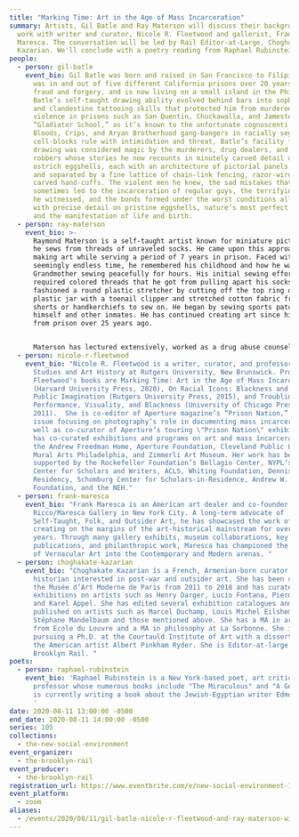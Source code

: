 ```yaml
---
title: "Marking Time: Art in the Age of Mass Incarceration"
summary: Artists, Gil Batle and Ray Materson will discuss their background and
  work with writer and curator, Nicole R. Fleetwood and gallerist, Frank
  Maresca. The conversation will be led by Rail Editor-at-Large, Choghakate
  Kazarian. We'll conclude with a poetry reading from Raphael Rubinstein.
people:
  - person: gil-batle
    event_bio: Gil Batle was born and raised in San Francisco to Filipino parents,
      was in and out of five different California prisons over 20 years for
      fraud and forgery, and is now living on a small island in the Philippines.
      Batle’s self-taught drawing ability evolved behind bars into sophisticated
      and clandestine tattooing skills that protected him from murderous gang
      violence in prisons such as San Quentin, Chuckawalla, and Jamestown— the
      “Gladiator School,” as it’s known to the unfortunate cognoscenti. Where
      Bloods, Crips, and Aryan Brotherhood gang-bangers in racially segregated
      cell-blocks rule with intimidation and threat, Batle’s facility for
      drawing was considered magic by the murderers, drug dealers, and armed
      robbers whose stories he now recounts in minutely carved detail on fragile
      ostrich eggshells, each with an architecture of pictorial panels supported
      and separated by a fine lattice of chain-link fencing, razor-wire, or
      carved hand-cuffs. The violent men he knew, the sad mistakes that
      sometimes led to the incarceration of regular guys, the terrifying events
      he witnessed, and the bonds formed under the worst conditions all appear
      with precise detail on pristine eggshells, nature’s most perfect creation
      and the manifestation of life and birth.
  - person: ray-materson
    event_bio: >-
      Raymond Materson is a self-taught artist known for miniature pictures that
      he sews from threads of unraveled socks. He came upon this approach to
      making art while serving a period of 7 years in prison. Faced with
      seemingly endless time, he remembered his childhood and how he watched his
      Grandmother sewing peacefully for hours. His initial sewing efforts
      required colored threads that he got from pulling apart his socks. He
      fashioned a round plastic stretcher by cutting off the top ring of a
      plastic jar with a toenail clipper and stretched cotton fabric from boxer
      shorts or handkerchiefs to sew on. He began by sewing sports patches for
      himself and other inmates. He has continued creating art since his release
      from prison over 25 years ago. 


      Materson has lectured extensively, worked as a drug abuse counselor, and has had numerous gallery shows as well as being exhibited in the New Museum of Contemporary Art, the Museum of Fine Arts in Boston, The Hudson River Museum, Baltimore’s American Visionary Art Museum, The American Folk Art Museum, and most recently at Christie’s in New York. His work has been featured in the New York Times, the Washington Post, Sports Illustrated, and numerous other publications and news shows. Materson’s remarkable life from drug addiction to prison and the discovery of his artistic talents was published in 2002 in Sins and Needles: A Story of Spiritual Mending. He was the first artist to receive the Innovators Combating Substance Abuse Award from the Robert Wood Johnson Foundation. 
  - person: nicole-r-fleetwood
    event_bio: "Nicole R. Fleetwood is a writer, curator, and professor of American
      Studies and Art History at Rutgers University, New Brunswick. Professor
      Fleetwood's books are Marking Time: Art in the Age of Mass Incarceration
      (Harvard University Press, 2020), On Racial Icons: Blackness and the
      Public Imagination (Rutgers University Press, 2015), and Troubling Vision:
      Performance, Visuality, and Blackness (University of Chicago Press,
      2011).  She is co-editor of Aperture magazine’s “Prison Nation,” a special
      issue focusing on photography’s role in documenting mass incarceration, as
      well as co-curator of Aperture’s touring \"Prison Nation\" exhibition. She
      has co-curated exhibitions and programs on art and mass incarceration at
      the Andrew Freedman Home, Aperture Foundation, Cleveland Public Library,
      Mural Arts Philadelphia, and Zimmerli Art Museum. Her work has been
      supported by the Rockefeller Foundation’s Bellagio Center, NYPL’s Cullman
      Center for Scholars and Writers, ACLS, Whiting Foundation, Denniston Hill
      Residency, Schomburg Center for Scholars-in-Residence, Andrew W. Mellon
      Foundation, and the NEH."
  - person: frank-maresca
    event_bio: "Frank Maresca is an American art dealer and co-founder of
      Ricco/Maresca Gallery in New York City. A long-term advocate of
      Self-Taught, Folk, and Outsider Art, he has showcased the work of artists
      creating on the margins of the art-historical mainstream for over 35
      years. Through many gallery exhibits, museum collaborations, key
      publications, and philanthropic work, Maresca has championed the crossover
      of Vernacular Art into the Contemporary and Modern arenas. "
  - person: choghakate-kazarian
    event_bio: "Choghakate Kazarian is a French, Armenian-born curator and art
      historian interested in post-war and outsider art. She has been curator at
      the Musée d’Art Moderne de Paris from 2011 to 2018 and has curated several
      exhibitions on artists such as Henry Darger, Lucio Fontana, Piero Manzoni
      and Karel Appel. She has edited several exhibition catalogues and
      published on artists such as Marcel Duchamp, Louis Michel Eilshemius,
      Stéphane Mandelbaum and those mentioned above. She has a MA in art history
      from Ecole du Louvre and a MA in philosophy at La Sorbonne. She is now
      pursuing a Ph.D. at the Courtauld Institute of Art with a dissertation on
      the American artist Albert Pinkham Ryder. She is Editor-at-large at the
      Brooklyn Rail. "
poets:
  - person: raphael-rubinstein
    event_bio: 'Raphael Rubinstein is a New York-based poet, art critic, and
      professor whose numerous books include "The Miraculous" and "A Geniza." He
      is currently writing a book about the Jewish-Egyptian writer Edmond Jabès.
      '
date: 2020-08-11 13:00:00 -0500
end_date: 2020-08-11 14:00:00 -0500
series: 105
collections:
  - the-new-social-environment
event_organizer:
  - the-brooklyn-rail
event_producer:
  - the-brooklyn-rail
registration_url: https://www.eventbrite.com/e/new-social-environment-105-gil-batle-nicole-r-fleetwood-ray-materson-tickets-116154752993
event_platform:
  - zoom
aliases:
  - /events/2020/08/11/gil-batle-nicole-r-fleetwood-and-ray-materson-with-choghakate-kazarian/
---
```

